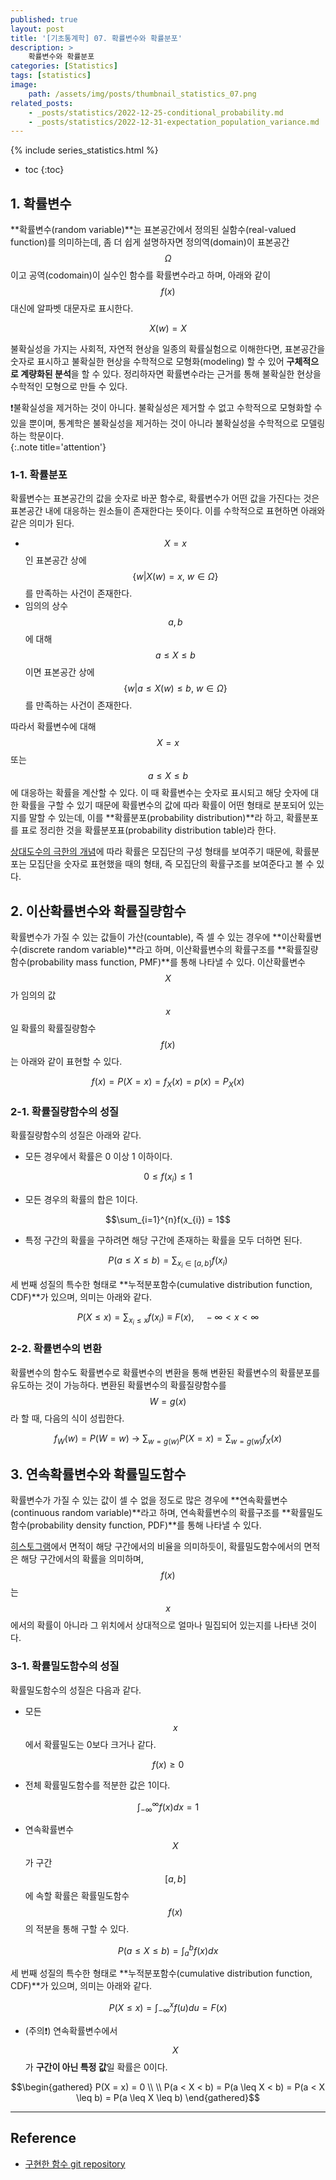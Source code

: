 ```yaml
---
published: true
layout: post
title: '[기초통계학] 07. 확률변수와 확률분포'
description: >
    확률변수와 확률분포
categories: [Statistics]
tags: [statistics]
image:
    path: /assets/img/posts/thumbnail_statistics_07.png
related_posts:
    - _posts/statistics/2022-12-25-conditional_probability.md
    - _posts/statistics/2022-12-31-expectation_population_variance.md
---
```

{% include series_statistics.html %}
* toc
{:toc}

## 1. 확률변수

**확률변수(random variable)**는 표본공간에서 정의된 실함수(real-valued function)를 의미하는데, 좀 더 쉽게 설명하자면 정의역(domain)이 표본공간 $$\Omega$$이고 공역(codomain)이 실수인 함수를 확률변수라고 하며, 아래와 같이 $$f(x)$$ 대신에 알파벳 대문자로 표시한다.  

$$X(w) = X$$

불확실성을 가지는 사회적, 자연적 현상을 일종의 확률실험으로 이해한다면, 표본공간을 숫자로 표시하고 불확실한 현상을 수학적으로 모형화(modeling) 할 수 있어 **구체적으로 계량화된 분석**을 할 수 있다. 정리하자면 확률변수라는 근거를 통해 불확실한 현상을 수학적인 모형으로 만들 수 있다.  

❗불확실성을 제거하는 것이 아니다. 불확실성은 제거할 수 없고 수학적으로 모형화할 수 있을 뿐이며, 통계학은 불확실성을 제거하는 것이 아니라 불확실성을 수학적으로 모델링 하는 학문이다.  
{:.note title='attention'}

### 1-1. 확률분포

확률변수는 표본공간의 값을 숫자로 바꾼 함수로, 확률변수가 어떤 값을 가진다는 것은 표본공간 내에 대응하는 원소들이 존재한다는 뜻이다. 이를 수학적으로 표현하면 아래와 같은 의미가 된다.  

- $$X = x$$ 인 표본공간 상에 $$\{ w \vert X(w) = x, \ w \in \Omega \}$$를 만족하는 사건이 존재한다.
- 임의의 상수 $$a, b$$에 대해 $$a \leq X \leq b$$ 이면 표본공간 상에 $$\{ w \vert a \leq X(w) \leq b, \ w \in \Omega \}$$를 만족하는 사건이 존재한다.

따라서 확률변수에 대해 $$X = x$$ 또는 $$a \leq X \leq b$$ 에 대응하는 확률을 계산할 수 있다. 이 때 확률변수는 숫자로 표시되고 해당 숫자에 대한 확률을 구할 수 있기 때문에 확률변수의 값에 따라 확률이 어떤 형태로 분포되어 있는지를 말할 수 있는데, 이를 **확률분포(probability distribution)**라 하고, 확률분포를 표로 정리한 것을 확률분포표(probability distribution table)라 한다.  

[상대도수의 극한의 개념](/statistics/statistical_probability/#3-통계적-확률)에 따라 확률은 모집단의 구성 형태를 보여주기 때문에, 확률분포는 모집단을 숫자로 표현했을 때의 형태, 즉 모집단의 확률구조를 보여준다고 볼 수 있다.  

## 2. 이산확률변수와 확률질량함수

확률변수가 가질 수 있는 값들이 가산(countable), 즉 셀 수 있는 경우에 **이산확률변수(discrete random variable)**라고 하며, 이산확률변수의 확률구조를 **확률질량함수(probability mass function, PMF)**를 통해 나타낼 수 있다. 이산확률변수 $$X$$가 임의의 값 $$x$$일 확률의 확률질량함수 $$f(x)$$는 아래와 같이 표현할 수 있다.  

$$f(x) = P(X = x) = f_{X}(x) = p(x) = P_{X}(x)$$

### 2-1. 확률질량함수의 성질

확률질량함수의 성질은 아래와 같다.  

- 모든 경우에서 확률은 0 이상 1 이하이다.

$$0 \leq f(x_{i}) \leq 1$$

- 모든 경우의 확률의 합은 1이다.

$$\sum_{i=1}^{n}f(x_{i}) = 1$$

- 특정 구간의 확률을 구하려면 해당 구간에 존재하는 확률을 모두 더하면 된다.

$$P(a \leq X \leq b) = \sum_{x_{i} \in [a, b]} f(x_{i})$$

세 번째 성질의 특수한 형태로 **누적분포함수(cumulative distribution function, CDF)**가 있으며, 의미는 아래와 같다.  

$$P(X \leq x) = \sum_{x_{i} \leq x} f(x_{i}) \equiv F(x), \quad -\infty < x < \infty$$

### 2-2. 확률변수의 변환

확률변수의 함수도 확률변수로 확률변수의 변환을 통해 변환된 확률변수의 확률분포를 유도하는 것이 가능하다. 변환된 확률변수의 확률질량함수를 $$W = g(x)$$라 할 때, 다음의 식이 성립한다.  

$$f_{W}(w) = P(W = w) \ \to \ \sum_{w=g(w)}P(X = x) = \sum_{w=g(w)}f_{X}(x)$$

## 3. 연속확률변수와 확률밀도함수

확률변수가 가질 수 있는 값이 셀 수 없을 정도로 많은 경우에 **연속확률변수(continuous random variable)**라고 하며, 연속확률변수의 확률구조를 **확률밀도함수(probability density function, PDF)**를 통해 나타낼 수 있다.  

[히스토그램](/statistics/variable_types/#4-히스토그램과-막대-그래프의-차이)에서 면적이 해당 구간에서의 비율을 의미하듯이, 확률밀도함수에서의 면적은 해당 구간에서의 확률을 의미하며, $$f(x)$$는 $$x$$에서의 확률이 아니라 그 위치에서 상대적으로 얼마나 밀집되어 있는지를 나타낸 것이다.  

### 3-1. 확률밀도함수의 성질

확률밀도함수의 성질은 다음과 같다.  

- 모든 $$x$$에서 확률밀도는 0보다 크거나 같다.

$$f(x) \geq 0$$

- 전체 확률밀도함수를 적분한 값은 1이다.

$$\int_{-\infty}^{\infty}f(x)dx = 1$$

- 연속확률변수 $$X$$가 구간 $$[a, b]$$에 속할 확률은 확률밀도함수 $$f(x)$$의 적분을 통해 구할 수 있다.

$$P(a \leq X \leq b) = \int_{a}^{b}f(x)dx$$

세 번째 성질의 특수한 형태로 **누적분포함수(cumulative distribution function, CDF)**가 있으며, 의미는 아래와 같다.  

$$P(X \leq x) = \int_{-\infty}^{x}f(u)du = F(x)$$

- (주의❗) 연속확률변수에서 $$X$$가 **구간이 아닌 특정 값**일 확률은 0이다.  

$$\begin{gathered}
P(X = x) = 0 \\
\\
P(a < X < b) = P(a \leq X < b) = P(a < X \leq b) = P(a \leq X \leq b)
\end{gathered}$$

---
## Reference
- [구현한 함수 git repository](https://github.com/djccnt15/mathematics)